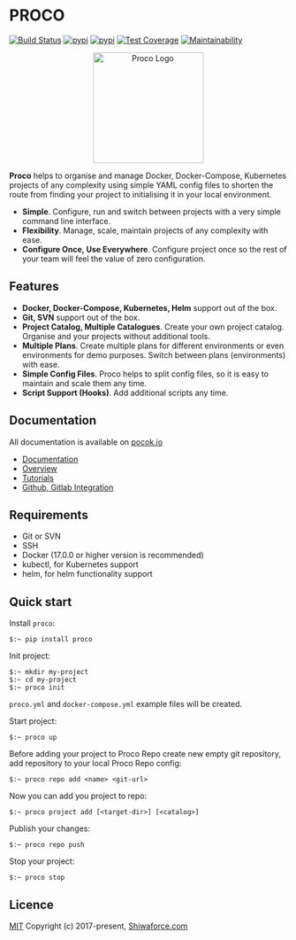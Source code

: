 # PROCO
[![Build Status](https://travis-ci.org/shiwaforce/proco.svg?branch=master)](https://travis-ci.org/shiwaforce/proco)
[![pypi](https://img.shields.io/pypi/v/proco.svg)](https://pypi.python.org/pypi/proco)
[![pypi](https://img.shields.io/pypi/pyversions/proco.svg)](https://pypi.python.org/pypi/proco)
[![Test Coverage](https://api.codeclimate.com/v1/badges/62a09af060af69ece1d2/test_coverage)](https://codeclimate.com/github/shiwaforce/pocok/test_coverage)
[![Maintainability](https://api.codeclimate.com/v1/badges/62a09af060af69ece1d2/maintainability)](https://codeclimate.com/github/shiwaforce/pocok/maintainability)

<p align="center">
  <img width="200" height="200" title="Proco Logo" src="https://raw.githubusercontent.com/shiwaforce/pocok/master/logo.svg?sanitize=true"/>
</p>

**Proco** helps to organise and manage Docker, Docker-Compose, Kubernetes projects of any complexity using simple YAML config files to shorten the route from finding your project to initialising it in your local environment.

- **Simple**. Configure, run and switch between projects with a very simple command line interface.     
- **Flexibility**. Manage, scale, maintain projects of any complexity with ease.
- **Configure Once, Use Everywhere**. Configure project once so the rest of your team will feel the value of zero configuration. 

## Features
- **Docker, Docker-Compose, Kubernetes, Helm** support out of the box.
- **Git, SVN** support out of the box.
- **Project Catalog, Multiple Catalogues**. Create your own project catalog. Organise and your projects without additional tools.
- **Multiple Plans**. Create multiple plans for different environments or even environments for demo purposes. Switch between plans (environments) with ease.
- **Simple Config Files**. Proco helps to split config files, so it is easy to maintain and scale them any time.
- **Script Support (Hooks)**. Add additional scripts any time.


## Documentation
All documentation is available on [pocok.io](https://pocok.io)
- [Documentation](http://pocok.io/documentation) 
- [Overview](http://pocok.io/documentation/) 
- [Tutorials](http://pocok.io/tutorials/) 
- [Github, Gitlab Integration](http://pocok.io/documentation/third-party-integrations/) 


## Requirements
- Git or SVN
- SSH
- Docker (17.0.0 or higher version is recommended)
- kubectl, for Kubernetes support
- helm, for helm functionality support

## Quick start
Install `proco`:
```
$:~ pip install proco
```

Init project:
```
$:~ mkdir my-project
$:~ cd my-project
$:~ proco init
```
`proco.yml` and `docker-compose.yml` example files will be created.

Start project:
```
$:~ proco up
```

Before adding your project to Proco Repo create new empty git repository,
add repository to your local Proco Repo config:
```
$:~ proco repo add <name> <git-url>
```

Now you can add you project to repo:
```
$:~ proco project add [<target-dir>] [<catalog>]
```

Publish your changes:
```
$:~ proco repo push
```

Stop your project:
```
$:~ proco stop
```

## Licence
[MIT](http://opensource.org/licenses/MIT)
Copyright (c) 2017-present, [Shiwaforce.com](https://www.shiwaforce.com)
